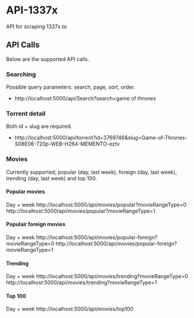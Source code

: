 # API-1337x
API for scraping 1337x.to

## API Calls
Below are the supported API calls.

### Searching
Possible query parameters: search, page, sort, order.

- http://localhost:5000/api/Search?search=game of thrones
 
### Torrent detail
Both id + slug are required.

- http://localhost:5000/api/torrent?id=3769746&slug=Game-of-Thrones-S08E06-720p-WEB-H264-MEMENTO-eztv

### Movies
Currently supported; popular (day, last week), foreign (day, last week), trending (day, last week) and top 100.

#### Popular movies
Day + week
http://localhost:5000/api/movies/popular?movieRangeType=0
http://localhost:5000/api/movies/popular?movieRangeType=1

#### Populair foreign movies
Day + week
http://localhost:5000/api/movies/popular-foreign?movieRangeType=0
http://localhost:5000/api/movies/popular-foreign?movieRangeType=1

#### Trending
Day + week
http://localhost:5000/api/movies/trending?movieRangeType=0
http://localhost:5000/api/movies/trending?movieRangeType=1

#### Top 100
Day + week
http://localhost:5000/api/movies/top100

